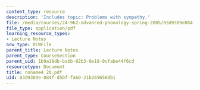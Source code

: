 ```yaml
---
content_type: resource
description: 'Includes topic: Problems with sympathy.'
file: /media/courses/24-962-advanced-phonology-spring-2005/03d9389e884fd5bffa6021b2696568b1_noname4_20.pdf
file_type: application/pdf
learning_resource_types:
- Lecture Notes
ocw_type: OCWFile
parent_title: Lecture Notes
parent_type: CourseSection
parent_uid: 1b9a18db-babb-02b3-0e18-9cfabe44f6cd
resourcetype: Document
title: noname4_20.pdf
uid: 03d9389e-884f-d5bf-fa60-21b2696568b1
---
```

